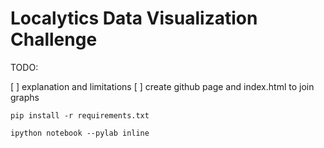 # Localytics Data Visualization Challenge

TODO:

[ ] explanation and limitations
[ ] create github page and index.html to join graphs

`pip install -r requirements.txt`

`ipython notebook --pylab inline`
